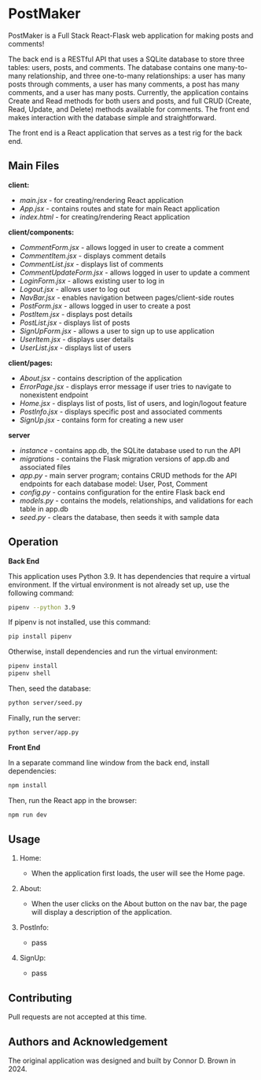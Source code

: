 # PostMaker

PostMaker is a Full Stack React-Flask web application for making posts and comments!

The back end is a RESTful API that uses a SQLite database to store three tables: users, posts, and comments. The database contains one many-to-many relationship, and three one-to-many relationships: a user has many posts through comments, a user has many comments, a post has many comments, and a user has many posts. Currently, the application contains Create and Read methods for both users and posts, and full CRUD (Create, Read, Update, and Delete) methods available for comments. The front end makes interaction with the database simple and straightforward.

The front end is a React application that serves as a test rig for the back end.

## Main Files

**client:**

- *main.jsx* - for creating/rendering React application
- *App.jsx* - contains routes and state for main React application
- *index.html* - for creating/rendering React application

**client/components:**

- *CommentForm.jsx* - allows logged in user to create a comment
- *CommentItem.jsx* - displays comment details
- *CommentList.jsx* - displays list of comments
- *CommentUpdateForm.jsx* - allows logged in user to update a comment
- *LoginForm.jsx* - allows existing user to log in
- *Logout.jsx* - allows user to log out
- *NavBar.jsx* - enables navigation between pages/client-side routes
- *PostForm.jsx* - allows logged in user to create a post
- *PostItem.jsx* - displays post details
- *PostList.jsx* - displays list of posts
- *SignUpForm.jsx* - allows a user to sign up to use application
- *UserItem.jsx* - displays user details
- *UserList.jsx* - displays list of users

**client/pages:**

- *About.jsx* - contains description of the application
- *ErrorPage.jsx* - displays error message if user tries to navigate to nonexistent endpoint
- *Home.jsx* - displays list of posts, list of users, and login/logout feature
- *PostInfo.jsx* - displays specific post and associated comments
- *SignUp.jsx* - contains form for creating a new user

**server**

- *instance* - contains app.db, the SQLite database used to run the API
- *migrations* - contains the Flask migration versions of app.db and associated files
- *app.py* - main server program; contains CRUD methods for the API endpoints for each database model: User, Post, Comment
- *config.py* - contains configuration for the entire Flask back end
- *models.py* - contains the models, relationships, and validations for each table in app.db
- *seed.py* - clears the database, then seeds it with sample data


## Operation

**Back End**

This application uses Python 3.9. It has dependencies that require a virtual environment. If the virtual environment is not already set up, use the following command:
```bash
pipenv --python 3.9
```

If pipenv is not installed, use this command:
```bash
pip install pipenv
```

Otherwise, install dependencies and run the virtual environment:

```bash
pipenv install
pipenv shell
```

Then, seed the database:
```bash
python server/seed.py
```

Finally, run the server:
```bash
python server/app.py
```

**Front End**

In a separate command line window from the back end, install dependencies:
```bash
npm install
```
Then, run the React app in the browser:
```bash
npm run dev
```

## Usage

1. Home: 
    - When the application first loads, the user will see the Home page.

2. About: 
    - When the user clicks on the About button on the nav bar, the page will display a description of the application.

3. PostInfo: 
    - pass

4. SignUp:
    - pass


## Contributing

Pull requests are not accepted at this time.

## Authors and Acknowledgement

The original application was designed and built by Connor D. Brown in 2024.
